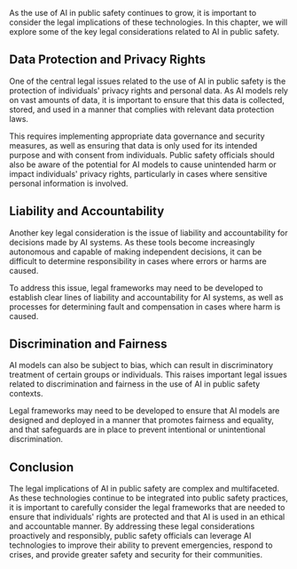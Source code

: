 
As the use of AI in public safety continues to grow, it is important to consider the legal implications of these technologies. In this chapter, we will explore some of the key legal considerations related to AI in public safety.

Data Protection and Privacy Rights
----------------------------------

One of the central legal issues related to the use of AI in public safety is the protection of individuals' privacy rights and personal data. As AI models rely on vast amounts of data, it is important to ensure that this data is collected, stored, and used in a manner that complies with relevant data protection laws.

This requires implementing appropriate data governance and security measures, as well as ensuring that data is only used for its intended purpose and with consent from individuals. Public safety officials should also be aware of the potential for AI models to cause unintended harm or impact individuals' privacy rights, particularly in cases where sensitive personal information is involved.

Liability and Accountability
----------------------------

Another key legal consideration is the issue of liability and accountability for decisions made by AI systems. As these tools become increasingly autonomous and capable of making independent decisions, it can be difficult to determine responsibility in cases where errors or harms are caused.

To address this issue, legal frameworks may need to be developed to establish clear lines of liability and accountability for AI systems, as well as processes for determining fault and compensation in cases where harm is caused.

Discrimination and Fairness
---------------------------

AI models can also be subject to bias, which can result in discriminatory treatment of certain groups or individuals. This raises important legal issues related to discrimination and fairness in the use of AI in public safety contexts.

Legal frameworks may need to be developed to ensure that AI models are designed and deployed in a manner that promotes fairness and equality, and that safeguards are in place to prevent intentional or unintentional discrimination.

Conclusion
----------

The legal implications of AI in public safety are complex and multifaceted. As these technologies continue to be integrated into public safety practices, it is important to carefully consider the legal frameworks that are needed to ensure that individuals' rights are protected and that AI is used in an ethical and accountable manner. By addressing these legal considerations proactively and responsibly, public safety officials can leverage AI technologies to improve their ability to prevent emergencies, respond to crises, and provide greater safety and security for their communities.
